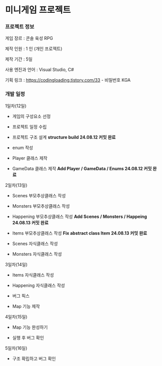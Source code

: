 # 미니게임 프로젝트

### 프로젝트 정보
게임 장르 : 콘솔 육성 RPG

제작 인원 : 1 인 (개인 프로젝트)

제작 기간 : 5일

사용 엔진과 언어 : Visual Studio, C#

기획 링크 : https://codingloading.tistory.com/33 - 비밀번호 KGA


### 개발 일정
1일차(12일)

- 게임의 구성요소 선정

- 프로젝트 일정 수립
  
- 프로젝트 구조 설계 **structure build 24.08.12 커밋 완료**
  
- enum 작성

- Player 클래스 제작
  
- GameData 클래스 제작 **Add Player / GameData / Enums 24.08.12 커밋 완료**
  
2일차(13일)

- Scenes 부모추상클래스 작성

- Monsters 부모추상클래스 작성

- Happening 부모추상클래스 작성 **Add Scenes / Monsters / Happeing 24.08.13 커밋 완료**
  
- Items 부모추상클래스 작성 **Fix abstract class Item 24.08.13 커밋 완료**

- Scenes 자식클래스 작성

- Monsters 자식클래스 작성

3일차(14일)

- Items 자식클래스 작성
  
- Happening 자식클래스 작성
  
- 버그 픽스
  
- Map 기능 제작
  
4일차(15일)

- Map 기능 완성하기
  
- 실행 후 버그 확인
  
5일차(16일)

- 구조 확립하고 버그 확인
   

